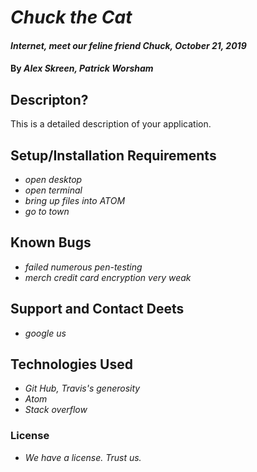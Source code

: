 # _Chuck the Cat_
#### _Internet, meet our feline friend Chuck, October 21, 2019_
#### By _Alex Skreen, Patrick Worsham_
## Descripton?

This is a detailed description of your application.

## Setup/Installation Requirements

* _open desktop_
* _open terminal_
* _bring up files into ATOM_
* _go to town_

## Known Bugs

* _failed numerous pen-testing_
* _merch credit card encryption very weak_

## Support and Contact Deets

* _google us_

## Technologies Used
* _Git Hub, Travis's generosity_
* _Atom_
* _Stack overflow_

### License

* _We have a license. Trust us._
